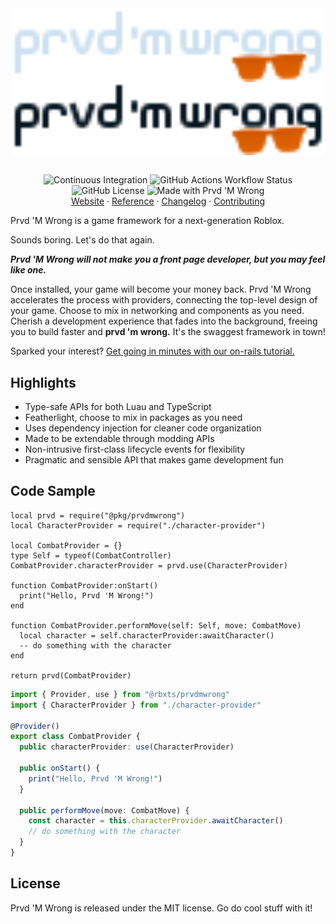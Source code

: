 <div align="center">
<img
  align="center"
  src="./assets/wordmark-dark.svg#gh-dark-mode-only"
  alt="Prvd 'M Wrong"
  width="500px"/>
<img
  align="center"
  src="./assets/wordmark-light.svg#gh-light-mode-only"
  alt="Prvd 'M Wrong"
  width="500px"/>

<br/>
<br/>

![Continuous Integration](https://img.shields.io/github/actions/workflow/status/team-fireworks/prvdmwrong/ci.yml?style=flat-square&label=Continuous%20Integration)
![GitHub Actions Workflow Status](https://img.shields.io/github/actions/workflow/status/team-fireworks/prvdmwrong/docs.yml?style=flat-square&label=Documentation)
</br>
![GitHub License](https://img.shields.io/github/license/team-fireworks/prvdmwrong?style=flat-square)
![Made with Prvd 'M Wrong](https://img.shields.io/badge/made_with-prvd_'m_wrong-orange?style=flat-square&color=%23E26600)
</br>
<a href="https://team-fireworks.github.io/prvdmwrong/latest/reference">Website</a> ·
<a href="https://team-fireworks.github.io/prvdmwrong/latest/reference">Reference</a> ·
<a href="CHANGELOG.md">Changelog</a> ·
<a href="CONTRIBUTING.md">Contributing</a>
</div>

Prvd 'M Wrong is a game framework for a next-generation Roblox.

Sounds boring. Let's do that again.

***Prvd 'M Wrong will not make you a front page developer, but you may feel like
one.***

Once installed, your game will become your money back. Prvd 'M Wrong accelerates
the process with providers, connecting the top-level design of your game. Choose
to mix in networking and components as you need. Cherish a development
experience that fades into the background, freeing you to build faster and
**prvd 'm wrong.** It's the swaggest framework in town!

Sparked your interest? [Get going in minutes with our on-rails
tutorial.](https://team-fireworks.github.io/prvdmwrong/latest/tutorials/)

## Highlights

- Type-safe APIs for both Luau and TypeScript
- Featherlight, choose to mix in packages as you need
- Uses dependency injection for cleaner code organization
- Made to be extendable through modding APIs
- Non-intrusive first-class lifecycle events for flexibility
- Pragmatic and sensible API that makes game development fun

## Code Sample

```Luau
local prvd = require("@pkg/prvdmwrong")
local CharacterProvider = require("./character-provider")

local CombatProvider = {}
type Self = typeof(CombatController)
CombatProvider.characterProvider = prvd.use(CharacterProvider)

function CombatProvider:onStart()
  print("Hello, Prvd 'M Wrong!")
end

function CombatProvider.performMove(self: Self, move: CombatMove)
  local character = self.characterProvider:awaitCharacter()
  -- do something with the character
end

return prvd(CombatProvider)
```

```TypeScript
import { Provider, use } from "@rbxts/prvdmwrong"
import { CharacterProvider } from "./character-provider"

@Provider()
export class CombatProvider {
  public characterProvider: use(CharacterProvider)

  public onStart() {
    print("Hello, Prvd 'M Wrong!")
  }

  public performMove(move: CombatMove) {
    const character = this.characterProvider.awaitCharacter()
    // do something with the character
  }
}
```

## License

Prvd 'M Wrong is released under the MIT license. Go do cool stuff with it!
